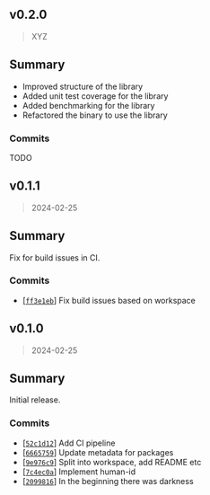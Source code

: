## v0.2.0

> XYZ

## Summary

- Improved structure of the library
- Added unit test coverage for the library
- Added benchmarking for the library
- Refactored the binary to use the library

### Commits

TODO

## v0.1.1

> 2024-02-25

## Summary

Fix for build issues in CI.

### Commits

- [[`ff3e1eb`](https://github.com/sondr3/human-ids/commit/ff3e1eb)] Fix build issues based on workspace

## v0.1.0

> 2024-02-25

## Summary

Initial release.

### Commits

- [[`52c1d12`](https://github.com/sondr3/human-ids/commit/52c1d12)] Add CI pipeline
- [[`6665759`](https://github.com/sondr3/human-ids/commit/6665759)] Update metadata for packages
- [[`9e976c9`](https://github.com/sondr3/human-ids/commit/9e976c9)] Split into workspace, add README etc
- [[`7c4ec0a`](https://github.com/sondr3/human-ids/commit/7c4ec0a)] Implement human-id
- [[`2099816`](https://github.com/sondr3/human-ids/commit/2099816)] In the beginning there was darkness
